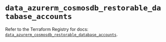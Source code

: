 # `data_azurerm_cosmosdb_restorable_database_accounts`

Refer to the Terraform Registry for docs: [`data_azurerm_cosmosdb_restorable_database_accounts`](https://registry.terraform.io/providers/hashicorp/azurerm/4.37.0/docs/data-sources/cosmosdb_restorable_database_accounts).

